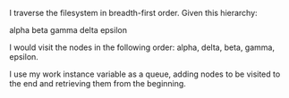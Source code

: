 I traverse the filesystem in breadth-first order. Given this hierarchy:

alpha
	beta
	gamma
delta
	epsilon

I would visit the nodes in the following order:  alpha, delta, beta, gamma, epsilon.

I use my work instance variable as a queue, adding nodes to be visited to the end and retrieving them from the beginning.
